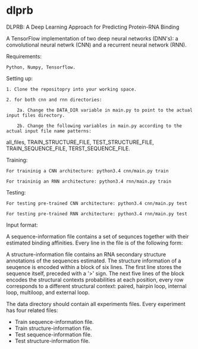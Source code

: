 # dlprb
DLPRB: A Deep Learning Approach for Predicting Protein-RNA Binding

A TensorFlow implementation of two deep neural networks (DNN's): a convolutional neural netwrk (CNN) and a recurrent neural network (RNN).

Requirements:

	Python, Numpy, Tensorflow.

Setting up:

	1. Clone the repositopry into your working space.

	2. for both cnn and rnn directories:

		2a. Change the DATA_DIR variable in main.py to point to the actual input files directory.

		2b. Change the following variables in main.py according to the actual input file name patterns: 
all_files, TRAIN_STRUCTURE_FILE, TEST_STRUCTURE_FILE, TRAIN_SEQUENCE_FILE, TERST_SEQUENCE_FILE.

Training:

	For traininig a CNN architecture: python3.4 cnn/main.py train

	For traininig an RNN architecture: python3.4 rnn/main.py train

Testing:

	For testing pre-trained CNN architecture: python3.4 cnn/main.py test

	For testing pre-trained RNN architecture: python3.4 rnn/main.py test

Input format:

A sequence-information file contains a set of sequnces together with their estimated binding affinities. 
Every line in the file is of the following form: <binding-affinity> <RNA-sequence>

A structure-information file contains an RNA secondary structure annotations of the sequences estimated. The structure information of a seuqence is encoded within a block of six lines. 
The first line stores the sequence itself, preceded with a '>' sign.
The next five lines of the block encodes the structural contexts probabilities at each position, every row corresponds to a different structural context: paired, hairpin loop, internal loop, multiloop, and external loop.

The data directory should contain all experiments files. Every experiment has four related files: 
- Train sequence-information file.
- Train structure-information file.
- Test sequence-information file.
- Test structure-information file.

